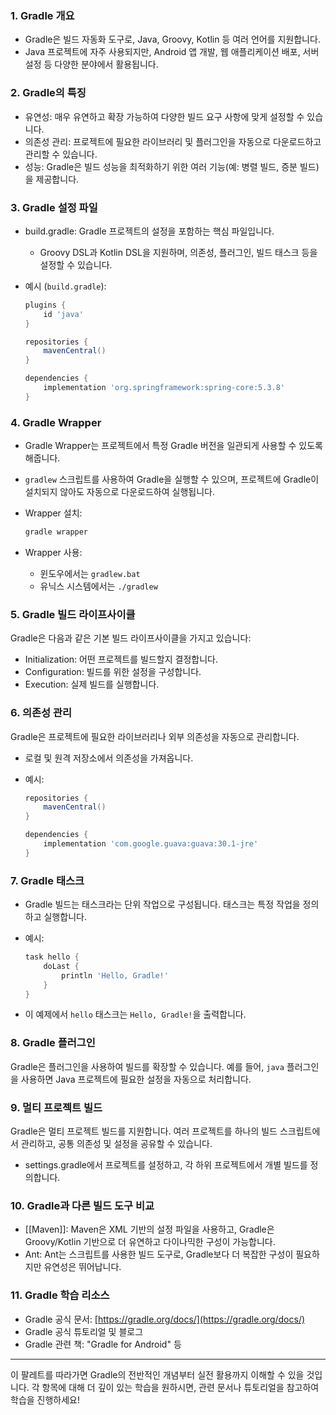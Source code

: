 ### 1. Gradle 개요
- Gradle은 빌드 자동화 도구로, Java, Groovy, Kotlin 등 여러 언어를 지원합니다.
- Java 프로젝트에 자주 사용되지만, Android 앱 개발, 웹 애플리케이션 배포, 서버 설정 등 다양한 분야에서 활용됩니다.

### 2. Gradle의 특징

- 유연성: 매우 유연하고 확장 가능하여 다양한 빌드 요구 사항에 맞게 설정할 수 있습니다.
- 의존성 관리: 프로젝트에 필요한 라이브러리 및 플러그인을 자동으로 다운로드하고 관리할 수 있습니다.
- 성능: Gradle은 빌드 성능을 최적화하기 위한 여러 기능(예: 병렬 빌드, 증분 빌드)을 제공합니다.

### 3. Gradle 설정 파일

- build.gradle: Gradle 프로젝트의 설정을 포함하는 핵심 파일입니다.
    - Groovy DSL과 Kotlin DSL을 지원하며, 의존성, 플러그인, 빌드 태스크 등을 설정할 수 있습니다.
- 예시 (`build.gradle`):
    
    ```groovy
    plugins {
        id 'java'
    }
    
    repositories {
        mavenCentral()
    }
    
    dependencies {
        implementation 'org.springframework:spring-core:5.3.8'
    }
    ```
    

### 4. Gradle Wrapper

- Gradle Wrapper는 프로젝트에서 특정 Gradle 버전을 일관되게 사용할 수 있도록 해줍니다.
    
- `gradlew` 스크립트를 사용하여 Gradle을 실행할 수 있으며, 프로젝트에 Gradle이 설치되지 않아도 자동으로 다운로드하여 실행됩니다.
    
- Wrapper 설치:
    
    ```bash
    gradle wrapper
    ```
    
- Wrapper 사용:
    
    - 윈도우에서는 `gradlew.bat`
    - 유닉스 시스템에서는 `./gradlew`

### 5. Gradle 빌드 라이프사이클

Gradle은 다음과 같은 기본 빌드 라이프사이클을 가지고 있습니다:

- Initialization: 어떤 프로젝트를 빌드할지 결정합니다.
- Configuration: 빌드를 위한 설정을 구성합니다.
- Execution: 실제 빌드를 실행합니다.

### 6. 의존성 관리

Gradle은 프로젝트에 필요한 라이브러리나 외부 의존성을 자동으로 관리합니다.

- 로컬 및 원격 저장소에서 의존성을 가져옵니다.
- 예시:
    
    ```groovy
    repositories {
        mavenCentral()
    }
    
    dependencies {
        implementation 'com.google.guava:guava:30.1-jre'
    }
    ```
    

### 7. Gradle 태스크

- Gradle 빌드는 태스크라는 단위 작업으로 구성됩니다. 태스크는 특정 작업을 정의하고 실행합니다.
- 예시:
    
    ```groovy
    task hello {
        doLast {
            println 'Hello, Gradle!'
        }
    }
    ```
    
- 이 예제에서 `hello` 태스크는 `Hello, Gradle!`을 출력합니다.

### 8. Gradle 플러그인

Gradle은 플러그인을 사용하여 빌드를 확장할 수 있습니다. 예를 들어, `java` 플러그인을 사용하면 Java 프로젝트에 필요한 설정을 자동으로 처리합니다.

### 9. 멀티 프로젝트 빌드

Gradle은 멀티 프로젝트 빌드를 지원합니다. 여러 프로젝트를 하나의 빌드 스크립트에서 관리하고, 공통 의존성 및 설정을 공유할 수 있습니다.

- settings.gradle에서 프로젝트를 설정하고, 각 하위 프로젝트에서 개별 빌드를 정의합니다.

### 10. Gradle과 다른 빌드 도구 비교

- [[Maven]]: Maven은 XML 기반의 설정 파일을 사용하고, Gradle은 Groovy/Kotlin 기반으로 더 유연하고 다이나믹한 구성이 가능합니다.
- Ant: Ant는 스크립트를 사용한 빌드 도구로, Gradle보다 더 복잡한 구성이 필요하지만 유연성은 뛰어납니다.

### 11. Gradle 학습 리소스

- Gradle 공식 문서: [https://gradle.org/docs/](https://gradle.org/docs/)
- Gradle 공식 튜토리얼 및 블로그
- Gradle 관련 책: "Gradle for Android" 등

---

이 팔레트를 따라가면 Gradle의 전반적인 개념부터 실전 활용까지 이해할 수 있을 것입니다. 각 항목에 대해 더 깊이 있는 학습을 원하시면, 관련 문서나 튜토리얼을 참고하여 학습을 진행하세요!